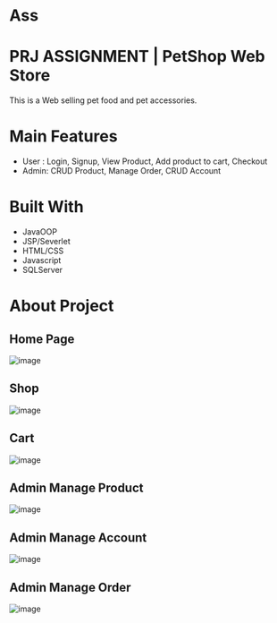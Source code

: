# Ass
# PRJ ASSIGNMENT | PetShop Web Store
This is a Web selling pet food and pet accessories.

# Main Features
- User : Login, Signup, View Product, Add product to cart, Checkout
- Admin: CRUD Product, Manage Order, CRUD Account

# Built With
- JavaOOP
- JSP/Severlet
- HTML/CSS
- Javascript
- SQLServer
# About Project
## Home Page
![image](https://github.com/BeelzeBub2809/Ass/assets/133078841/7441a12f-25db-4ea3-9b3d-7d1abf823395)
## Shop 
![image](https://github.com/BeelzeBub2809/Ass/assets/133078841/271ffacd-75f3-4708-9564-eba9b390e04a)
## Cart
![image](https://github.com/BeelzeBub2809/Ass/assets/133078841/3ecaac44-fcec-48d4-a14a-4c3d16ea1bc7)
## Admin Manage Product
![image](https://github.com/BeelzeBub2809/Ass/assets/133078841/ec31d76b-d379-4e14-9cd8-c496f8c004ea)
## Admin Manage Account
![image](https://github.com/BeelzeBub2809/Ass/assets/133078841/6e392766-427b-4fa3-b1cf-580445896adc)
## Admin Manage Order
![image](https://github.com/BeelzeBub2809/Ass/assets/133078841/bd21bbc6-68d4-4c5f-86e7-edfaf9792768)





